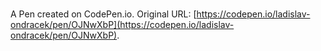 # 

A Pen created on CodePen.io. Original URL: [https://codepen.io/ladislav-ondracek/pen/OJNwXbP](https://codepen.io/ladislav-ondracek/pen/OJNwXbP).


